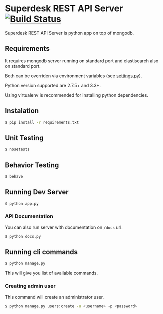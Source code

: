 # Superdesk REST API Server [![Build Status](https://travis-ci.org/superdesk/superdesk-server.png?branch=master)](https://travis-ci.org/superdesk/superdesk-server)

Superdesk REST API Server is python app on top of mongodb.

## Requirements

It requires mongodb server running on standard port and elastisearch also on standard port.

Both can be overriden via environment variables (see [settings.py](./settings.py)).

Python version supported are 2.7.5+ and 3.3+.

Using virtualenv is recommended for installing python dependencies.

## Instalation

```sh
$ pip install -r requirements.txt
```

## Unit Testing

```sh
$ nosetests
```

## Behavior Testing

```sh
$ behave
```

## Running Dev Server

```sh
$ python app.py
```

### API Documentation

You can also run server with documentation on ```/docs``` url.

```sh
$ python docs.py
```

## Running cli commands

```sh
$ python manage.py
```

This will give you list of available commands.

### Creating admin user

This command will create an administrator user.

```sh
$ python manage.py users:create -u <username> -p <password>
```
